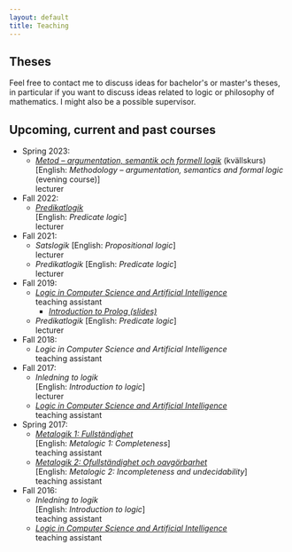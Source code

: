 ```yaml
---
layout: default
title: Teaching
---
```

## Theses

Feel free to contact me to discuss ideas for bachelor's or master's theses, in
particular if you want to discuss ideas related to logic or philosophy of
mathematics. I might also be a possible supervisor.

## Upcoming, current and past courses

- Spring 2023:
  - [*Metod – argumentation, semantik och formell logik*](https://web.archive.org/web/20230222045647/https://www.su.se/sok-kurser-och-program/fitf10-1.413316) (kvällskurs)  
    [English: *Methodology – argumentation, semantics and formal logic* (evening course)]  
    lecturer
- Fall 2022:
  - [*Predikatlogik*](https://web.archive.org/web/20220529063944/https://www.su.se/sok-kurser-och-program/fitf1l-1.500784)  
    [English: *Predicate logic*]  
    lecturer
- Fall 2021:
  - *Satslogik*
    [English: *Propositional logic*]  
    lecturer
  - *Predikatlogik*
    [English: *Predicate logic*]  
    lecturer
- Fall 2019:
  - [*Logic in Computer Science and Artificial Intelligence*](https://web.archive.org/web/20230222050428/https://sisu.it.su.se/search/archive_info/FILOCS/en)  
    teaching assistant
    - [*Introduction to Prolog (slides)*](LiCSAI-2019/lundstedt_introduction_to_prolog_2019.pdf)
  - *Predikatlogik*
    [English: *Predicate logic*]  
    lecturer
- Fall 2018:
  - *Logic in Computer Science and Artificial Intelligence*  
    teaching assistant
- Fall 2017:
  - *Inledning to logik*  
    [English: *Introduction to logic*]  
    lecturer
  - [*Logic in Computer Science and Artificial Intelligence*](https://web.archive.org/web/20180209120322/http://www2.philosophy.su.se/goranko/Courses2017/LiCSAI-2017.html)  
    teaching assistant
- Spring 2017:
  - [*Metalogik 1: Fullständighet*](https://web.archive.org/web/20220624034857/https://sisu.it.su.se/search/archive_info/FILOG3)  
    [English: *Metalogic 1: Completeness*]  
    teaching assistant
  - [*Metalogik 2: Ofullständighet och oavgörbarhet*](https://web.archive.org/web/20230222051331/https://sisu.it.su.se/search/archive_info/FILOG4)  
    [English: *Metalogic 2: Incompleteness and undecidability*]  
    teaching assistant
- Fall 2016:
  - *Inledning to logik*  
    [English: *Introduction to logic*]  
    teaching assistant
  - [*Logic in Computer Science and Artificial Intelligence*](https://web.archive.org/web/20171113164517/https://www2.philosophy.su.se/goranko/Courses2016/LiCSAI-2016.html)  
    teaching assistant
